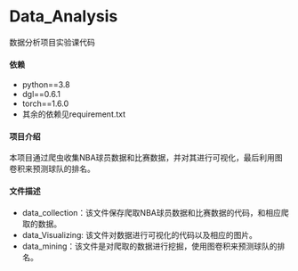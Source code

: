 # Data_Analysis
数据分析项目实验课代码

#### 依赖
* python==3.8
* dgl==0.6.1
* torch==1.6.0
* 其余的依赖见requirement.txt


#### 项目介绍
本项目通过爬虫收集NBA球员数据和比赛数据，并对其进行可视化，最后利用图卷积来预测球队的排名。

#### 文件描述
* data_collection：该文件保存爬取NBA球员数据和比赛数据的代码，和相应爬取的数据。
* data_Visualizing: 该文件对数据进行可视化的代码以及相应的图片。
* data_mining：该文件是对爬取的数据进行挖掘，使用图卷积来预测球队的排名。
